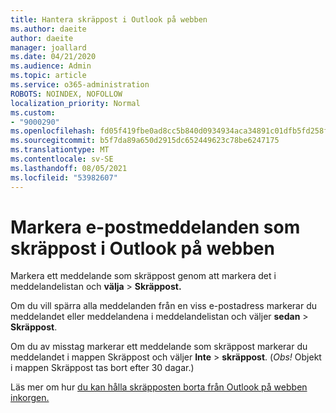 ```yaml
---
title: Hantera skräppost i Outlook på webben
ms.author: daeite
author: daeite
manager: joallard
ms.date: 04/21/2020
ms.audience: Admin
ms.topic: article
ms.service: o365-administration
ROBOTS: NOINDEX, NOFOLLOW
localization_priority: Normal
ms.custom:
- "9000290"
ms.openlocfilehash: fd05f419fbe0ad8cc5b840d0934934aca34891c01dfb5fd258f9deba3e63ec0f
ms.sourcegitcommit: b5f7da89a650d2915dc652449623c78be6247175
ms.translationtype: MT
ms.contentlocale: sv-SE
ms.lasthandoff: 08/05/2021
ms.locfileid: "53982607"
---
```

# <a name="mark-email-messages-as-junk-in-outlook-on-the-web"></a>Markera e-postmeddelanden som skräppost i Outlook på webben

Markera ett meddelande som skräppost genom att markera det i meddelandelistan och **välja**  >  **Skräppost.**

Om du vill spärra alla meddelanden från en viss e-postadress markerar du meddelandet eller meddelandena i meddelandelistan och väljer **sedan**  >  **Skräppost**.

Om du av misstag markerar ett meddelande som skräppost markerar du meddelandet i mappen Skräppost och väljer **Inte**  >  **skräppost**. (*Obs!* Objekt i mappen Skräppost tas bort efter 30 dagar.)

Läs mer om hur [du kan hålla skräpposten borta från Outlook på webben inkorgen.](https://support.office.com/article/db786e79-54e2-40cc-904f-d89d57b7f41d)